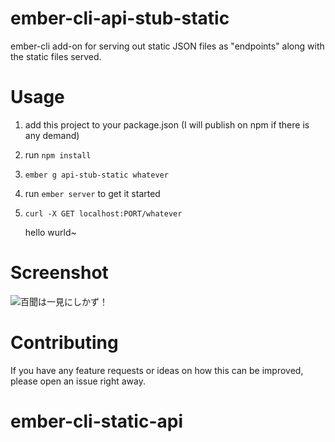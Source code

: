 ember-cli-api-stub-static
=========================

ember-cli add-on for serving out static JSON files as "endpoints" along with the static files served.

# Usage

1. add this project to your package.json (I will publish on npm if there is any demand)

2. run `npm install`

3. `ember g api-stub-static whatever`

4. run `ember server` to get it started

5. `curl -X GET localhost:PORT/whatever`

    hello wurld~
    
# Screenshot

![百聞は一見にしかず！](http://media-cache-ak0.pinimg.com/originals/c6/e3/58/c6e3589812702fc3e4c080dc7c651247.jpg)


# Contributing

If you have any feature requests or ideas on how this can be improved, please open an issue right away.
# ember-cli-static-api
